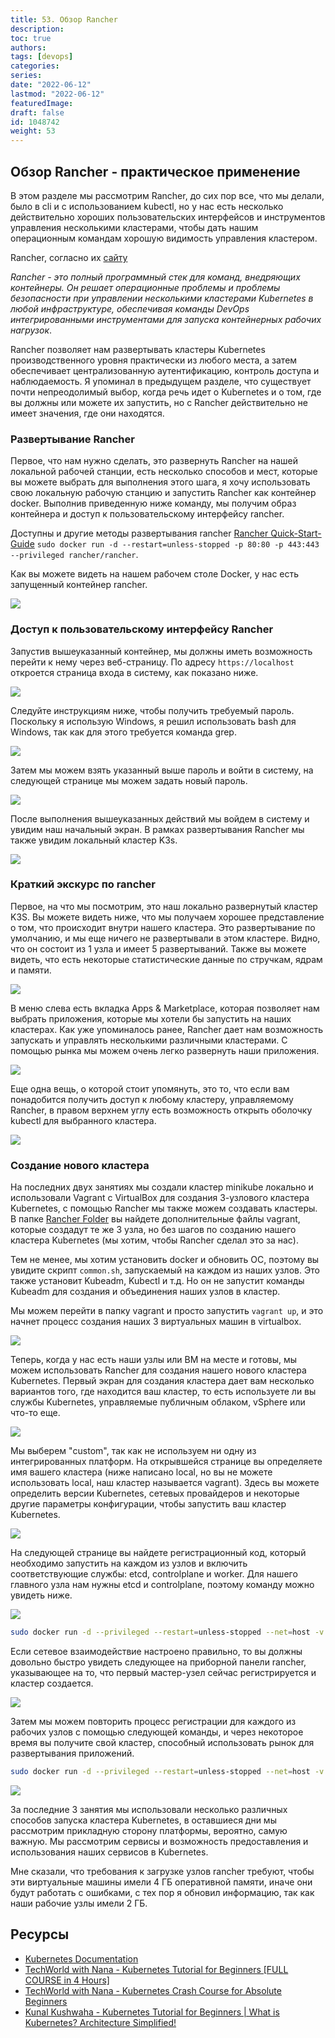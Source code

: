 ```yaml
---
title: 53. Обзор Rancher
description: 
toc: true
authors:
tags: [devops]
categories:
series: 
date: "2022-06-12"
lastmod: "2022-06-12"
featuredImage:
draft: false
id: 1048742
weight: 53
---
```

## Обзор Rancher - практическое применение

В этом разделе мы рассмотрим Rancher, до сих пор все, что мы делали, было в cli и с использованием kubectl, но у нас есть несколько действительно хороших пользовательских интерфейсов и инструментов управления несколькими кластерами, чтобы дать нашим операционным командам хорошую видимость управления кластером. 

Rancher, согласно их [сайту](https://rancher.com/)

*Rancher - это полный программный стек для команд, внедряющих контейнеры. Он решает операционные проблемы и проблемы безопасности при управлении несколькими кластерами Kubernetes в любой инфраструктуре, обеспечивая команды DevOps интегрированными инструментами для запуска контейнерных рабочих нагрузок*.

Rancher позволяет нам развертывать кластеры Kubernetes производственного уровня практически из любого места, а затем обеспечивает централизованную аутентификацию, контроль доступа и наблюдаемость. Я упоминал в предыдущем разделе, что существует почти непреодолимый выбор, когда речь идет о Kubernetes и о том, где вы должны или можете их запустить, но с Rancher действительно не имеет значения, где они находятся. 

### Развертывание Rancher

Первое, что нам нужно сделать, это развернуть Rancher на нашей локальной рабочей станции, есть несколько способов и мест, которые вы можете выбрать для выполнения этого шага, я хочу использовать свою локальную рабочую станцию и запустить Rancher как контейнер docker. Выполнив приведенную ниже команду, мы получим образ контейнера и доступ к пользовательскому интерфейсу rancher.  

Доступны и другие методы развертывания rancher [Rancher Quick-Start-Guide](https://rancher.com/docs/rancher/v2.6/en/quick-start-guide/deployment/)
`sudo docker run -d --restart=unless-stopped -p 80:80 -p 443:443 --privileged rancher/rancher`.

Как вы можете видеть на нашем рабочем столе Docker, у нас есть запущенный контейнер rancher. 

![](../images/Day53_Kubernetes1.ru.png?v1)
### Доступ к пользовательскому интерфейсу Rancher

Запустив вышеуказанный контейнер, мы должны иметь возможность перейти к нему через веб-страницу. По адресу `https://localhost` откроется страница входа в систему, как показано ниже. 

![](../images/Day53_Kubernetes2.ru.png?v1)

Следуйте инструкциям ниже, чтобы получить требуемый пароль. Поскольку я использую Windows, я решил использовать bash для Windows, так как для этого требуется команда grep. 

![](../images/Day53_Kubernetes3.ru.png?v1)

Затем мы можем взять указанный выше пароль и войти в систему, на следующей странице мы можем задать новый пароль. 

![](../images/Day53_Kubernetes4.ru.png?v1)

После выполнения вышеуказанных действий мы войдем в систему и увидим наш начальный экран. В рамках развертывания Rancher мы также увидим локальный кластер K3s. 

![](../images/Day53_Kubernetes5.ru.png?v1)

### Краткий экскурс по rancher

Первое, на что мы посмотрим, это наш локально развернутый кластер K3S. Вы можете видеть ниже, что мы получаем хорошее представление о том, что происходит внутри нашего кластера. Это развертывание по умолчанию, и мы еще ничего не развертывали в этом кластере. Видно, что он состоит из 1 узла и имеет 5 развертываний. Также вы можете видеть, что есть некоторые статистические данные по стручкам, ядрам и памяти.  

![](../images/Day53_Kubernetes6.ru.png?v1)

В меню слева есть вкладка Apps & Marketplace, которая позволяет нам выбрать приложения, которые мы хотели бы запустить на наших кластерах. Как уже упоминалось ранее, Rancher дает нам возможность запускать и управлять несколькими различными кластерами. С помощью рынка мы можем очень легко развернуть наши приложения.  

![](../images/Day53_Kubernetes7.ru.png?v1)

Еще одна вещь, о которой стоит упомянуть, это то, что если вам понадобится получить доступ к любому кластеру, управляемому Rancher, в правом верхнем углу есть возможность открыть оболочку kubectl для выбранного кластера. 

![](../images/Day53_Kubernetes8.ru.png?v1)

### Создание нового кластера

На последних двух занятиях мы создали кластер minikube локально и использовали Vagrant с VirtualBox для создания 3-узлового кластера Kubernetes, с помощью Rancher мы также можем создавать кластеры. В папке [Rancher Folder](../Kubernetes/Rancher) вы найдете дополнительные файлы vagrant, которые создадут те же 3 узла, но без шагов по созданию нашего кластера Kubernetes (мы хотим, чтобы Rancher сделал это за нас).

Тем не менее, мы хотим установить docker и обновить ОС, поэтому вы увидите скрипт `common.sh`, запускаемый на каждом из наших узлов. Это также установит Kubeadm, Kubectl и т.д. Но он не запустит команды Kubeadm для создания и объединения наших узлов в кластер. 

Мы можем перейти в папку vagrant и просто запустить `vagrant up`, и это начнет процесс создания наших 3 виртуальных машин в virtualbox. 

![](../images/Day53_Kubernetes9.ru.png?v1)

Теперь, когда у нас есть наши узлы или ВМ на месте и готовы, мы можем использовать Rancher для создания нашего нового кластера Kubernetes. Первый экран для создания кластера дает вам несколько вариантов того, где находится ваш кластер, то есть используете ли вы службы Kubernetes, управляемые публичным облаком, vSphere или что-то еще. 

![](../images/Day53_Kubernetes10.ru.png?v1)

Мы выберем "custom", так как не используем ни одну из интегрированных платформ. На открывшейся странице вы определяете имя вашего кластера (ниже написано local, но вы не можете использовать local, наш кластер называется vagrant). Здесь вы можете определить версии Kubernetes, сетевых провайдеров и некоторые другие параметры конфигурации, чтобы запустить ваш кластер Kubernetes. 

![](../images/Day53_Kubernetes11.ru.png?v1)

На следующей странице вы найдете регистрационный код, который необходимо запустить на каждом из узлов и включить соответствующие службы: etcd, controlplane и worker. Для нашего главного узла нам нужны etcd и controlplane, поэтому команду можно увидеть ниже. 

![](../images/Day53_Kubernetes12.ru.png?v1)

```bash
sudo docker run -d --privileged --restart=unless-stopped --net=host -v /etc/kubernetes:/etc/kubernetes -v /var/run:/var/run rancher/rancher-agent:v2.6.3 --server https://10. 0.0.1 --token mpq8cbjjwrj88z4xmf7blqxcfmwdsmq92bmwjpphdkklfckk5hfwc2 --ca-checksum a81944423cbfeeb92be0784edebba1af799735ebc30ba8cbe5cc5f996094f30b --etcd --controlplane
```

Если сетевое взаимодействие настроено правильно, то вы должны довольно быстро увидеть следующее на приборной панели rancher, указывающее на то, что первый мастер-узел сейчас регистрируется и кластер создается. 

![](../images/Day53_Kubernetes13.ru.png?v1)

Затем мы можем повторить процесс регистрации для каждого из рабочих узлов с помощью следующей команды, и через некоторое время вы получите свой кластер, способный использовать рынок для развертывания приложений. 

```bash
sudo docker run -d --privileged --restart=unless-stopped --net=host -v /etc/kubernetes:/etc/kubernetes -v /var/run:/var/run rancher/rancher-agent:v2.6.3 --server https://10. 0.0.1 --token mpq8cbjjwrj88z4xmf7blqxcfmwdsmq92bmwjpphdkklfckk5hfwc2 --ca-checksum a81944423cbfeeb92be0784edebba1af799735ebc30ba8cbe5cc5f996094f30b --worker
```

![](../images/Day53_Kubernetes14.ru.png?v1)

За последние 3 занятия мы использовали несколько различных способов запуска кластера Kubernetes, в оставшиеся дни мы рассмотрим прикладную сторону платформы, вероятно, самую важную. Мы рассмотрим сервисы и возможность предоставления и использования наших сервисов в Kubernetes. 

Мне сказали, что требования к загрузке узлов rancher требуют, чтобы эти виртуальные машины имели 4 ГБ оперативной памяти, иначе они будут работать с ошибками, с тех пор я обновил информацию, так как наши рабочие узлы имели 2 ГБ.

## Ресурсы 

- [Kubernetes Documentation](https://kubernetes.io/docs/home/)
- [TechWorld with Nana - Kubernetes Tutorial for Beginners [FULL COURSE in 4 Hours]](https://www.youtube.com/watch?v=X48VuDVv0do)
- [TechWorld with Nana - Kubernetes Crash Course for Absolute Beginners](https://www.youtube.com/watch?v=s_o8dwzRlu4)
- [Kunal Kushwaha - Kubernetes Tutorial for Beginners | What is Kubernetes? Architecture Simplified!](https://www.youtube.com/watch?v=KVBON1lA9N8)

